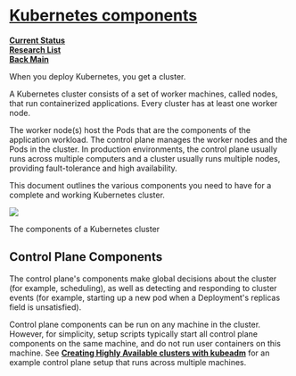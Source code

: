 # **[Kubernetes components](https://kubernetes.io/docs/concepts/overview/components/)**

**[Current Status](../../../../development/status/weekly/current_status.md)**\
**[Research List](../../../research_list.md)**\
**[Back Main](../../../../README.md)**

When you deploy Kubernetes, you get a cluster.

A Kubernetes cluster consists of a set of worker machines, called nodes, that run containerized applications. Every cluster has at least one worker node.

The worker node(s) host the Pods that are the components of the application workload. The control plane manages the worker nodes and the Pods in the cluster. In production environments, the control plane usually runs across multiple computers and a cluster usually runs multiple nodes, providing fault-tolerance and high availability.

This document outlines the various components you need to have for a complete and working Kubernetes cluster.

![](https://kubernetes.io/images/docs/components-of-kubernetes.svg)

The components of a Kubernetes cluster

## Control Plane Components

The control plane's components make global decisions about the cluster (for example, scheduling), as well as detecting and responding to cluster events (for example, starting up a new pod when a Deployment's replicas field is unsatisfied).

Control plane components can be run on any machine in the cluster. However, for simplicity, setup scripts typically start all control plane components on the same machine, and do not run user containers on this machine. See **[Creating Highly Available clusters with kubeadm](https://kubernetes.io/docs/setup/production-environment/tools/kubeadm/high-availability/)** for an example control plane setup that runs across multiple machines.
